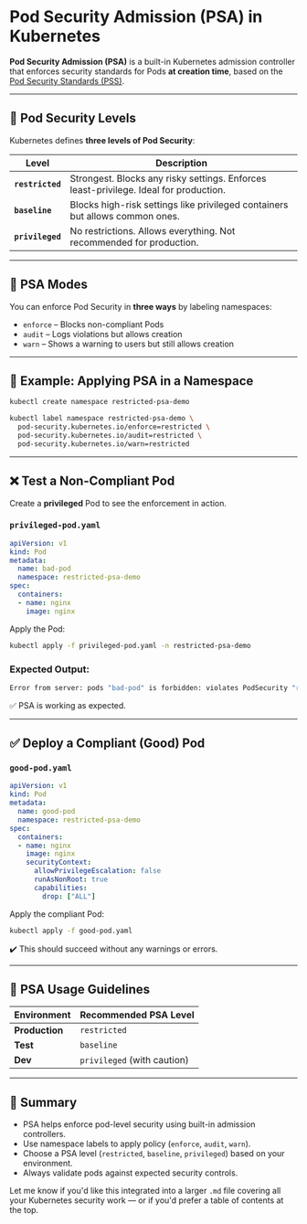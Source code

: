# Pod Security Admission (PSA) in Kubernetes

**Pod Security Admission (PSA)** is a built-in Kubernetes admission controller that enforces security standards for Pods **at creation time**, based on the [Pod Security Standards (PSS)](https://kubernetes.io/docs/concepts/security/pod-security-standards/).

---

## 🔐 Pod Security Levels

Kubernetes defines **three levels of Pod Security**:

| Level            | Description                                                                           |
| ---------------- | ------------------------------------------------------------------------------------- |
| **`restricted`** | Strongest. Blocks any risky settings. Enforces least-privilege. Ideal for production. |
| **`baseline`**   | Blocks high-risk settings like privileged containers but allows common ones.          |
| **`privileged`** | No restrictions. Allows everything. Not recommended for production.                   |

---

## 🔧 PSA Modes

You can enforce Pod Security in **three ways** by labeling namespaces:

- `enforce` – Blocks non-compliant Pods  
- `audit` – Logs violations but allows creation  
- `warn` – Shows a warning to users but still allows creation

---

## 🧪 Example: Applying PSA in a Namespace

```bash
kubectl create namespace restricted-psa-demo

kubectl label namespace restricted-psa-demo \
  pod-security.kubernetes.io/enforce=restricted \
  pod-security.kubernetes.io/audit=restricted \
  pod-security.kubernetes.io/warn=restricted
````

---

## ❌ Test a Non-Compliant Pod

Create a **privileged** Pod to see the enforcement in action.

### `privileged-pod.yaml`

```yaml
apiVersion: v1
kind: Pod
metadata:
  name: bad-pod
  namespace: restricted-psa-demo
spec:
  containers:
  - name: nginx
    image: nginx
```

Apply the Pod:

```bash
kubectl apply -f privileged-pod.yaml -n restricted-psa-demo
```

### Expected Output:

```bash
Error from server: pods "bad-pod" is forbidden: violates PodSecurity "restricted:latest": privileged container
```

✅ PSA is working as expected.

---

## ✅ Deploy a Compliant (Good) Pod

### `good-pod.yaml`

```yaml
apiVersion: v1
kind: Pod
metadata:
  name: good-pod
  namespace: restricted-psa-demo
spec:
  containers:
  - name: nginx
    image: nginx
    securityContext:
      allowPrivilegeEscalation: false
      runAsNonRoot: true
      capabilities:
        drop: ["ALL"]
```

Apply the compliant Pod:

```bash
kubectl apply -f good-pod.yaml
```

✔️ This should succeed without any warnings or errors.

---

## 🧭 PSA Usage Guidelines

| Environment    | Recommended PSA Level       |
| -------------- | --------------------------- |
| **Production** | `restricted`                |
| **Test**       | `baseline`                  |
| **Dev**        | `privileged` (with caution) |

---

## 📌 Summary

* PSA helps enforce pod-level security using built-in admission controllers.
* Use namespace labels to apply policy (`enforce`, `audit`, `warn`).
* Choose a PSA level (`restricted`, `baseline`, `privileged`) based on your environment.
* Always validate pods against expected security controls.


Let me know if you'd like this integrated into a larger `.md` file covering all your Kubernetes security work — or if you'd prefer a table of contents at the top.
```
